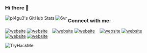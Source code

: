 ### Hi there 👋

<!--
**pl4gu33/pl4gu33** is a ✨ _special_ ✨ repository because its `README.md` (this file) appears on your GitHub profile.

Here are some ideas to get you started:

- 🔭 I’m currently working on ...
- 🌱 I’m currently learning ...
- 👯 I’m looking to collaborate on ...
- 🤔 I’m looking for help with ...
- 💬 Ask me about ...
- 📫 How to reach me: ...
- 😄 Pronouns: ...
- ⚡ Fun fact: ...
-->
 <img align="left" alt="pl4gu3's GitHub Stats" src="https://github-readme-stats.vercel.app/api?username=pl4gu33&show_icons=true&hide_border=false&title_color=ff652f&icon_color=ff00ee&bg_color=09131B&text_color=ffffff&border_color=0c1a25" />
  <img align="left" src="https://github-readme-stats.vercel.app/api/top-langs?username=pl4gu33&show_icons=true&theme=radical&hide_border=true&locale=en&layout=compact" alt="6vr" />

### Connect with me:

[![website](./img/globe-light.svg)](https://0cool-design.github.io/#gh-light-mode-only)
[![website](./img/globe-dark.svg)](https://0cool-design.github.io/#gh-dark-mode-only)
&nbsp;&nbsp;
[![website](./img/twitter-light.svg)](https://twitter.com/alsh4rfi#gh-light-mode-only)
[![website](./img/twitter-dark.svg)](https://twitter.com/alsh4rfi#gh-dark-mode-only)
&nbsp;&nbsp;
[![website](./img/linkedin-light.svg)](https://www.linkedin.com/in/pl4gu3-alsharafi#gh-light-mode-only)
[![website](./img/linkedin-dark.svg)](https://www.linkedin.com/in/pl4gu3-alsharafi#gh-dark-mode-only)
&nbsp;&nbsp;
[![website](./img/instagram-light.svg)](https://www.instagram.com/alsh4rfi#gh-light-mode-only)
[![website](./img/instagram-dark.svg)](https://www.instagram.com/alsh4rfi#gh-dark-mode-only)

<img src="https://tryhackme.com/badge/1863319" alt="TryHackMe">

